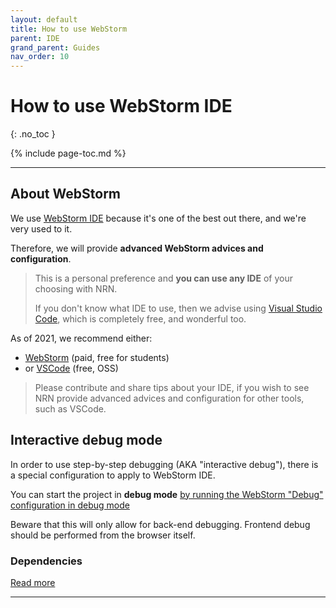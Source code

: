 ```yaml
---
layout: default
title: How to use WebStorm
parent: IDE
grand_parent: Guides
nav_order: 10
---
```


# How to use WebStorm IDE
{: .no_toc }

{% include page-toc.md %}

---

## About WebStorm

We use [WebStorm IDE](https://www.jetbrains.com/webstorm/) because it's one of the best out there, and we're very used to it.

Therefore, we will provide **advanced WebStorm advices and configuration**.

> This is a personal preference and **you can use any IDE** of your choosing with NRN.
>
> If you don't know what IDE to use, then we advise using [Visual Studio Code](https://code.visualstudio.com/), which is completely free, and wonderful too.


As of 2021, we recommend either:
- [WebStorm](https://www.jetbrains.com/webstorm/) (paid, free for students)
- or [VSCode](https://code.visualstudio.com/) (free, OSS)

> Please contribute and share tips about your IDE, if you wish to see NRN provide advanced advices and configuration for other tools, such as VSCode.

## Interactive debug mode

In order to use step-by-step debugging (AKA "interactive debug"), there is a special configuration to apply to WebStorm IDE.

You can start the project in **debug mode** [by running the WebStorm "Debug" configuration in debug mode](https://youtu.be/3vbkiRAT4e8)

Beware that this will only allow for back-end debugging.
Frontend debug should be performed from the browser itself.

### Dependencies

[Read more](../../reference/dependencies#debug-webstorm)

---
